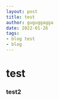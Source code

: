 ```yaml
---
layout: post
title: test
author: guguggagga
date: 2022-01-26
tags:
- blog test
- blog
---
```


# test

### test2



